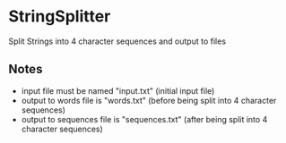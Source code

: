# StringSplitter
Split Strings into 4 character sequences and output to files 

## Notes
  - input file must be named "input.txt" (initial input file)
  - output to words file is "words.txt" (before being split into 4 character sequences)
  - output to sequences file is "sequences.txt" (after being split into 4 character sequences)
